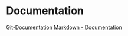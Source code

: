 # Documentation
[Git-Documentation](https://git-scm.com/doc)
[Markdown - Documentation ](https://guides.github.com/features/mastering-markdown) 
    